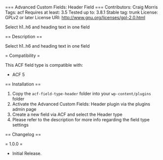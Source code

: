 === Advanced Custom Fields: Header Field ===
Contributors: Craig Morris
Tags: acf
Requires at least: 3.5
Tested up to: 3.8.1
Stable tag: trunk
License: GPLv2 or later
License URI: http://www.gnu.org/licenses/gpl-2.0.html

Select h1..h6 and heading text in one field

== Description ==

Select h1..h6 and heading text in one field

= Compatibility =

This ACF field type is compatible with:
* ACF 5

== Installation ==

1. Copy the `acf-field-type-header` folder into your `wp-content/plugins` folder
2. Activate the Advanced Custom Fields: Header plugin via the plugins admin page
3. Create a new field via ACF and select the Header type
4. Please refer to the description for more info regarding the field type settings

== Changelog ==

= 1.0.0 =
* Initial Release.
